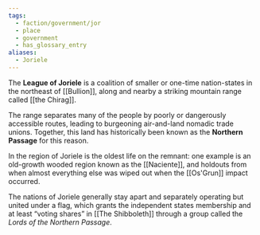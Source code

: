 ```yaml
---
tags:
  - faction/government/jor
  - place
  - government
  - has_glossary_entry
aliases:
  - Joriele
---
```

The **League of Joriele** is a coalition of smaller or one-time nation-states in the northeast of [[Bullion]], along and nearby a striking mountain range called [[the Chirag]]. 

The range separates many of the people by poorly or dangerously accessible routes, leading to burgeoning air-and-land nomadic trade unions. Together, this land has historically been known as the **Northern Passage** for this reason.

In the region of Joriele is the oldest life on the remnant: one example is an old-growth wooded region known as the [[Naciente]], and holdouts from when almost everything else was wiped out when the [[Os'Grun]] impact occurred. 

The nations of Joriele generally stay apart and separately operating but united under a flag, which grants the independent states membership and at least “voting shares” in [[The Shibboleth]] through a group called the _Lords of the Northern Passage_. 
